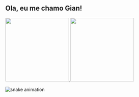 ## Ola, eu me chamo Gian!

<div>
<a href = "https://github.com/anuraghazra/github-readme-stats">
  <img height="200em" src="https://github-readme-stats.vercel.app/api?username=giansb&show_icons=true&count_private=true&theme=dracula&height=180em"/>
</a>
<a href = "https://github.com/anuraghazra/github-readme-stats">
  <img height="200em" src="https://github-readme-stats.vercel.app/api/top-langs/?username=giansb&layout=compact&theme=dracula&height=180em)](https://github.com/anuraghazra/github-readme-stats"/>
</a>
</div>



![snake animation](https://github.com/giansb/giansb/blob/output/github-contribution-grid-snake2.svg)

<!--
**giansb/giansb** is a ✨ _special_ ✨ repository because its `README.md` (this file) appears on your GitHub profile.

Here are some ideas to get you started:

- 🔭 I’m currently working on ...
- 🌱 I’m currently learning ...
- 👯 I’m looking to collaborate on ...
- 🤔 I’m looking for help with ...
- 💬 Ask me about ...
- 📫 How to reach me: ...
- 😄 Pronouns: ...
- ⚡ Fun fact: ...
-->
